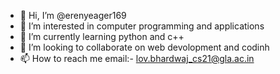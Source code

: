 - 👋 Hi, I’m @erenyeager169
- 👀 I’m interested in computer programming and applications
- 🌱 I’m currently learning python and c++
- 💞️ I’m looking to collaborate on web devolopment and codinh
- 📫 How to reach me email:- lov.bhardwaj_cs21@gla.ac.in

<!---
erenyeager169/erenyeager169 is a ✨ special ✨ repository because its `README.md` (this file) appears on your GitHub profile.
You can click the Preview link to take a look at your changes.
--->
